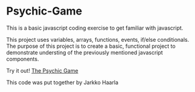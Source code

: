 # Psychic-Game

This is a basic javascript coding exercise to get familiar with javascript.

This project uses variables, arrays, functions, events, if/else conditionals. The purpose of this project is to create a basic, functional project to demonstrate understing of the previously mentioned javascript components. 

Try it out!
[The Psychic Game](https://jhaarla.github.io/Psychic-Game/)

This code was put together by Jarkko Haarla

